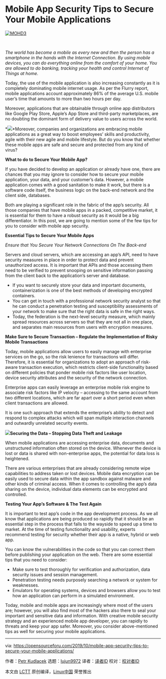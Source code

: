 [#]: collector: (lujun9972)
[#]: translator: ( )
[#]: reviewer: ( )
[#]: publisher: ( )
[#]: url: ( )
[#]: subject: (Mobile App Security Tips to Secure Your Mobile Applications)
[#]: via: (https://opensourceforu.com/2019/10/mobile-app-security-tips-to-secure-your-mobile-applications/)
[#]: author: (Petr Kudlacek https://opensourceforu.com/author/petr-kudlacek/)

Mobile App Security Tips to Secure Your Mobile Applications
======

[![][1]][2]

 

_The world has become a mobile as every new and then the person has a smartphone in the hands with the Internet Connection. By using mobile devices, you can do everything online from the comfort of your home. You are allowed to do banking, tracking your health and control Internet of Things at home._

Today, the use of the mobile application is also increasing constantly as it is completely dominating mobile internet usage. As per the Flurry report, mobile applications account approximately 86% of the average U.S. mobile user’s time that amounts to more than two hours per day.

Moreover, applications that are obtainable through online app distributors like Google Play Store, Apple’s App Store and third-party marketplaces, are no doubting the dominant form of delivery value to users across the world.

*[![][3]][4]*Moreover, companies and organizations are embracing mobile applications as a great way to boost employees’ skills and productivity, agile with their new agile and mobile lifestyle. But do you know that whether these mobile apps are safe and secure and protected from any kind of virus?

**What to do to Secure Your Mobile App?**

If you have decided to develop an application or already have one, there are chances that you may ignore to consider how to secure your mobile application, your data, and your customer’s data. However, a mobile application comes with a good sanitation to make it work, but there is a software code itself, the business logic on the back-end network and the client side, databases.

Both are playing a significant role in the fabric of the app’s security. All those companies that have mobile apps in a packed, competitive market, it is essential for them to have a robust security as it would be a big differentiator. In this post, we are going to mention some of the few tips for you to consider with mobile app security.

**Essential Tips to Secure Your Mobile Apps**

_Ensure that You Secure Your Network Connections On The Back-end_

Servers and cloud servers, which are accessing an app’s API, need to have security measures in place in order to protect data and prevent unauthorized access. It is important that APIs and those accessing them need to be verified to prevent snooping on sensitive information passing from the client back to the application’s server and database.

  * If you want to securely store your data and important documents, containerization is one of the best methods of developing encrypted containers.
  * You can get in touch with a professional network security analyst so that he can conduct a penetration testing and susceptibility assessments of your network to make sure that the right data is safe in the right ways.
  * Today, the federation is the next-level security measure, which mainly spread resources across servers so that they are not all in one place, and separates main resources from users with encryption measures.



**Make Sure to Secure Transaction – Regulate the Implementation of Risky Mobile Transactions**

Today, mobile applications allow users to easily manage with enterprise services on the go, so the risk lenience for transactions will differ. Therefore, it is essential for organizations to adopt an approach of risk-aware transaction execution, which restricts client-side functionality based on different policies that ponder mobile risk factors like user location, device security attributes and the security of the network connection.

Enterprise apps can easily leverage an enterprise mobile risk engine to associate risk factors like IP velocity – accessing to the same account from two different locations, which are far apart over a short period even when client transactions are allowed.

It is one such approach that extends the enterprise’s ability to detect and respond to complex attacks which will span multiple interaction channels and outwardly unrelated security events.

**[![][5]][6]Securing the Data – Stopping Data Theft and Leakage**

When mobile applications are accessing enterprise data, documents and unstructured information often stored on the device. Whenever the device is lost or data is shared with non-enterprise apps, the potential for data loss is heightened.

There are various enterprises that are already considering remote wipe capabilities to address taken or lost devices. Mobile data encryption can be easily used to secure data within the app sandbox against malware and other kinds of criminal access. When it comes to controlling the app’s data sharing on the device, individual data elements can be encrypted and controlled.

**Testing Your App’s Software &amp; The Test Again**

It is important to test app’s code in the app development process. As we all know that applications are being produced so rapidly that it should be an essential step in the process that falls to the wayside to speed up a time to market. At the time of testing functionality and usability, experts recommend testing for security whether their app is a native, hybrid or web app.

You can know the vulnerabilities in the code so that you can correct them before publishing your application on the web. There are some essential tips that you need to consider:

  * Make sure to test thoroughly for verification and authorization, data security issues and session management.
  * Penetration testing needs purposely searching a network or system for weaknesses.
  * Emulators for operating systems, devices and browsers allow you to test how an application can perform in a simulated environment.



Today, mobile and mobile apps are increasingly where most of the users are; however, you will also find most of the hackers also there to seal your important and sensitive data and information. With creative mobile security strategy and an experienced mobile app developer, you can rapidly to threats and keep your app safer. Moreover, you consider above-mentioned tips as well for securing your mobile applications.

--------------------------------------------------------------------------------

via: https://opensourceforu.com/2019/10/mobile-app-security-tips-to-secure-your-mobile-applications/

作者：[Petr Kudlacek][a]
选题：[lujun9972][b]
译者：[译者ID](https://github.com/译者ID)
校对：[校对者ID](https://github.com/校对者ID)

本文由 [LCTT](https://github.com/LCTT/TranslateProject) 原创编译，[Linux中国](https://linux.cn/) 荣誉推出

[a]: https://opensourceforu.com/author/petr-kudlacek/
[b]: https://github.com/lujun9972
[1]: https://i0.wp.com/opensourceforu.com/wp-content/uploads/2019/10/MOHD3.png?resize=626%2C419&ssl=1 (MOHD3)
[2]: https://i0.wp.com/opensourceforu.com/wp-content/uploads/2019/10/MOHD3.png?fit=626%2C419&ssl=1
[3]: https://i0.wp.com/opensourceforu.com/wp-content/uploads/2019/10/MOHD1.png?resize=350%2C116&ssl=1
[4]: https://i0.wp.com/opensourceforu.com/wp-content/uploads/2019/10/MOHD1.png?ssl=1
[5]: https://i2.wp.com/opensourceforu.com/wp-content/uploads/2019/10/MOHD2.png?resize=350%2C233&ssl=1
[6]: https://i2.wp.com/opensourceforu.com/wp-content/uploads/2019/10/MOHD2.png?ssl=1
